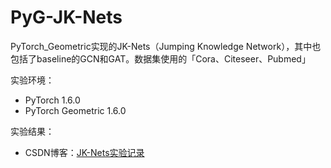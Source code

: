# PyG-JK-Nets
PyTorch_Geometric实现的JK-Nets（Jumping Knowledge Network），其中也包括了baseline的GCN和GAT。数据集使用的「Cora、Citeseer、Pubmed」

实验环境：

+ PyTorch 1.6.0
+ PyTorch Geometric 1.6.0

实验结果：

+ CSDN博客：[JK-Nets实验记录](https://blog.csdn.net/weixin_41650348/article/details/113028876)

